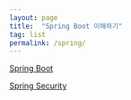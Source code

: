 ```yaml
---
layout: page 
title:  "Spring Boot 이해하기"
tag: list
permalink: /spring/
---
```


[Spring Boot][spring boot]

[Spring Security][spring security]

[spring security]: https://m0mf.github.io/spring/security/2024/04/03/spring-security.html
[spring boot]: https://m0mf.github.io/spring/boot/2025/04/15/spring-boot.html